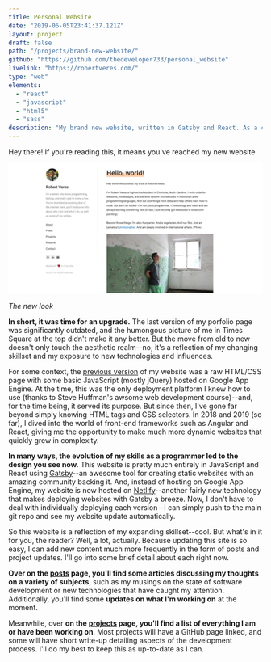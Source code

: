 ```yaml
---
title: Personal Website
date: "2019-06-05T23:41:37.121Z"
layout: project
draft: false
path: "/projects/brand-new-website/"
github: "https://github.com/thedeveloper733/personal_website"
livelink: "https://robertveres.com/"
type: "web"
elements:
  - "react"
  - "javascript"
  - "html5"
  - "sass"
description: "My brand new website, written in Gatsby and React. As a complete overhaul, this website offers much more info about what I'm up to, as well as the projects I'm involved in. Additionally, there's now space for posts about my thoughts on various subjects in addition to updates on my projects."
---
```


Hey there! If you're reading this, it means you've reached my new website.


![The new look](./newLook.jpg)

*The new look*

**In short, it was time for an upgrade.** The last version of my porfolio page was significantly outdated, and the humongous picture of me in Times Square at the top didn't make it any better. But the move from old to new doesn't only touch the aesthetic realm--no, it's a reflection of my changing skillset and my exposure to new technologies and influences.

For some context, the [previous version](https://github.com/thedeveloper733/RobertVeres.com_2017_2018) of my website was a raw HTML/CSS page with some basic JavaScript (mostly jQuery) hosted on Google App Engine. At the time, this was the only deployment platform I knew how to use (thanks to Steve Huffman's awsome web development course)--and, for the time being, it served its purpose. But since then, I've gone far beyond simply knowing HTML tags and CSS selectors. In 2018 and 2019 (so far), I dived into the world of front-end frameworks such as Angular and React, giving me the opportunity to make much more dynamic websites that quickly grew in complexity.

**In many ways, the evolution of my skills as a programmer led to the design you see now**. This website is pretty much entirely in JavaScript and React using [Gatsby](https://www.gatsbyjs.org/)--an awesome tool for creating static websites with an amazing community backing it. And, instead of hosting on Google App Engine, my website is now hosted on [Netlify](https://www.netlify.com/)--another fairly new technology that makes deploying websites with Gatsby a breeze. Now, I don't have to deal with individually deploying each version--I can simply push to the main git repo and see my website update automatically.

So this website is a reflection of my expanding skillset--cool. But what's in it for you, the reader? Well, a lot, actually. Because updating this site is so easy, I can add new content much more frequently in the form of posts and project updates. I'll go into some brief detail about each right now.

**Over on the [posts](/posts/) page, you'll find some articles discussing my thoughts on a variety of subjects**, such as my musings on the state of software development or new technologies that have caught my attention. Additionally, you'll find some **updates on what I'm working on** at the moment.

Meanwhile, over **on the [projects](/projects/) page, you'll find a list of everything I am or have been working on**. Most projects will have a GitHub page linked, and some will have short write-up detailing aspects of the development process. I'll do my best to keep this as up-to-date as I can.